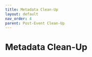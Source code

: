 ```yaml
---
title: Metadata Clean-Up
layout: default
nav_order: 4
parent: Post-Event Clean-Up
---
```


# Metadata Clean-Up